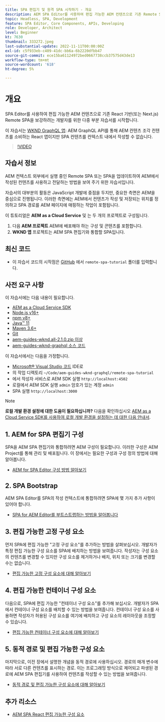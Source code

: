 ```yaml
---
title: SPA 편집기 및 원격 SPA 시작하기 - 개요
description: AEM SPA Editor를 사용하여 편집 가능한 AEM 컨텐츠으로 기존 Remote SPA 컨텐츠를 보강하려는 개발자를 위한 여러 부분으로 구성된 자습서를 시작합니다.
topic: Headless, SPA, Development
feature: SPA Editor, Core Components, APIs, Developing
role: Developer, Architect
level: Beginner
kt: 7630
thumbnail: 333272.jpeg
last-substantial-update: 2022-11-11T00:00:00Z
exl-id: c5f933eb-c409-41dc-bb6a-6b2220dfbb47
source-git-commit: ece15ba61124972bed0667738ccb37575d43de13
workflow-type: tm+mt
source-wordcount: '618'
ht-degree: 5%

---
```


# 개요

SPA Editor를 사용하여 편집 가능한 AEM 컨텐츠으로 기존 React 기반(또는 Next.js) Remote SPA을 보강하려는 개발자를 위한 다중 부분 자습서를 시작합니다.

이 자습서는 [WKND GraphQL 앱](https://experienceleague.adobe.com/docs/experience-manager-learn/getting-started-with-aem-headless/graphql/overview.html): AEM GraphQL API를 통해 AEM 컨텐츠 조각 컨텐츠를 소비하는 React 앱이지만 SPA 컨텐츠를 컨텍스트 내에서 작성할 수 없습니다.

>[!VIDEO](https://video.tv.adobe.com/v/333272/?quality=12&learn=on)

## 자습서 정보

AEM 컨텍스트 외부에서 실행 중인 Remote SPA 또는 SPA을 업데이트하여 AEM에서 작성된 컨텐츠를 사용하고 전달하는 방법을 보여 주기 위한 자습서입니다.

자습서의 대부분의 활동은 JavaScript 개발에 중점을 두지만, 중요한 측면은 AEM을 중심으로 진행됩니다. 이러한 측면에는 AEM에서 컨텐츠가 작성 및 저장되는 위치를 정의하고 SPA 경로를 AEM 페이지에 매핑하는 작업이 포함됩니다.

이 튜토리얼은 **AEM as a Cloud Service** 및 는 두 개의 프로젝트로 구성됩니다.

1. 다음 __AEM 프로젝트__ AEM에 배포해야 하는 구성 및 콘텐츠를 포함합니다.
1. __WKND 앱__ 프로젝트는 AEM SPA 편집기와 통합할 SPA입니다.

## 최신 코드

+ 이 자습서 코드의 시작점은 [GitHub](https://github.com/adobe/aem-guides-wknd-graphql/tree/main/remote-spa) 에서 `remote-spa-tutorial` 폴더를 입력합니다.

## 사전 요구 사항

이 자습서에는 다음 내용이 필요합니다.

+ [AEM as a Cloud Service SDK](https://experienceleague.adobe.com/docs/experience-manager-learn/cloud-service/local-development-environment-set-up/aem-runtime.html?lang=en)
+ [Node.js v16+](https://nodejs.org/en/)
+ [npm v8+](https://www.npmjs.com/)
+ [Java™ 11](https://downloads.experiencecloud.adobe.com/content/software-distribution/en/general.html)
+ [Maven 3.6+](https://maven.apache.org/)
+ [Git](https://git-scm.com/downloads)
+ [aem-guides-wknd.all-2.1.0.zip 이상](https://github.com/adobe/aem-guides-wknd/releases)
+ [aem-guides-wknd-graphql 소스 코드](https://github.com/adobe/aem-guides-wknd-graphql/tree/main)

이 자습서에서는 다음을 가정합니다.

+ [Microsoft® Visual Studio 코드](https://visualstudio.microsoft.com/) IDE로
+ 의 작업 디렉토리 `~/Code/aem-guides-wknd-graphql/remote-spa-tutorial`
+ 에서 작성자 서비스로 AEM SDK 실행 `http://localhost:4502`
+ 로컬에서 AEM SDK 실행 `admin` 암호가 있는 계정 `admin`
+ SPA 실행 `http://localhost:3000`

>[!NOTE]
>
> **로컬 개발 환경 설정에 대한 도움이 필요하십니까?** 다음을 확인하십시오 [AEM as a Cloud Service SDK를 사용하여 로컬 개발 환경을 설정하는 데 대한 다음 안내서](https://experienceleague.adobe.com/docs/experience-manager-learn/cloud-service/local-development-environment-set-up/overview.html?lang=ko-KR).

## 1. AEM for SPA 편집기 구성

SPA을 AEM SPA 편집기와 통합하려면 AEM 구성이 필요합니다. 이러한 구성은 AEM Project를 통해 관리 및 배포됩니다. 이 장에서는 필요한 구성과 구성 정의 방법에 대해 알아봅니다.

+ [AEM for SPA Editor 구성 방법 알아보기](./aem-configure.md)

## 2. SPA Bootstrap

AEM SPA Editor를 SPA의 작성 컨텍스트에 통합하려면 SPA에 몇 가지 추가 사항이 있어야 합니다.

+ [SPA for AEM Editor를 부트스트랩하는 방법을 알아봅니다](./spa-bootstrap.md)

## 3. 편집 가능한 고정 구성 요소

먼저 SPA에 편집 가능한 &quot;고정 구성 요소&quot;를 추가하는 방법을 살펴보십시오. 개발자가 특정 편집 가능한 구성 요소를 SPA에 배치하는 방법을 보여줍니다. 작성자는 구성 요소의 컨텐츠를 변경할 수 있지만 구성 요소를 제거하거나 배치, 위치 또는 크기를 변경할 수는 없습니다.

+ [편집 가능한 고정 구성 요소에 대해 알아보기](./spa-fixed-component.md)

## 4. 편집 가능한 컨테이너 구성 요소

다음으로, SPA에 편집 가능한 &quot;컨테이너 구성 요소&quot;를 추가해 보십시오. 개발자가 SPA에서 컨테이너 구성 요소를 배치할 수 있는 방법을 보여줍니다. 컨테이너 구성 요소를 사용하면 작성자가 허용된 구성 요소를 여기에 배치하고 구성 요소의 레이아웃을 조정할 수 있습니다.

+ [편집 가능한 컨테이너 구성 요소에 대해 알아보기](./spa-container-component.md)

## 5. 동적 경로 및 편집 가능한 구성 요소

마지막으로, 이전 장에서 설명한 개념을 동적 경로에 사용하십시오. 경로의 매개 변수에 따라 서로 다른 컨텐츠를 표시하는 경로. 이는 프로그래밍 방식으로 제어되고 파생된 경로에 AEM SPA 편집기를 사용하여 컨텐츠를 작성할 수 있는 방법을 보여줍니다.

+ [동적 경로 및 편집 가능한 구성 요소에 대해 알아보기](./spa-dynamic-routes.md)

## 추가 리소스

+ [AEM SPA React 편집 가능한 구성 요소](https://www.npmjs.com/package/@adobe/aem-react-editable-components)